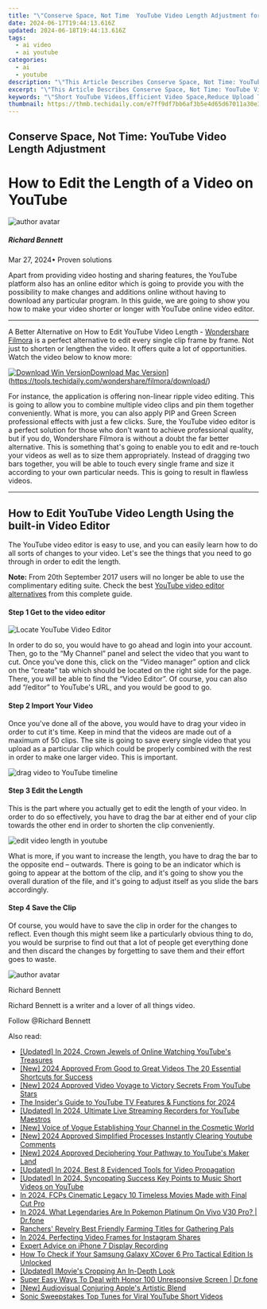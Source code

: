 ```yaml
---
title: "\"Conserve Space, Not Time  YouTube Video Length Adjustment for 2024\""
date: 2024-06-17T19:44:13.616Z
updated: 2024-06-18T19:44:13.616Z
tags:
  - ai video
  - ai youtube
categories:
  - ai
  - youtube
description: "\"This Article Describes Conserve Space, Not Time: YouTube Video Length Adjustment for 2024\""
excerpt: "\"This Article Describes Conserve Space, Not Time: YouTube Video Length Adjustment for 2024\""
keywords: "\"Short YouTube Videos,Efficient Video Space,Reduce Upload Time,Optimal Video Length,Save Viewer's Time,Space-Time Efficiency,Video Duration Optimization\""
thumbnail: https://thmb.techidaily.com/e7ff9df7bb6af3b5e4d65d67011a30e37297e02c3911882325d80adc38323e6c.jpg
---
```


## Conserve Space, Not Time: YouTube Video Length Adjustment

# How to Edit the Length of a Video on YouTube

![author avatar](https://images.wondershare.com/filmora/article-images/richard-bennett.jpg)

##### Richard Bennett

 Mar 27, 2024• Proven solutions

Apart from providing video hosting and sharing features, the YouTube platform also has an online editor which is going to provide you with the possibility to make changes and additions online without having to download any particular program. In this guide, we are going to show you how to make your video shorter or longer with YouTube online video editor.

---

A Better Alternative on How to Edit YouTube Video Length - [Wondershare Filmora](https://tools.techidaily.com/wondershare/filmora/download/) is a perfect alternative to edit every single clip frame by frame. Not just to shorten or lengthen the video. It offers quite a lot of opportunities. Watch the video below to know more:

[![Download Win Version](https://images.wondershare.com/filmora/guide/download-btn-win.jpg)](https://tools.techidaily.com/wondershare/filmora/download/)[Download Mac Version](https://images.wondershare.com/filmora/guide/download-btn-mac.jpg)](https://tools.techidaily.com/wondershare/filmora/download/)

For instance, the application is offering non-linear ripple video editing. This is going to allow you to combine multiple video clips and pin them together conveniently. What is more, you can also apply PIP and Green Screen professional effects with just a few clicks. Sure, the YouTube video editor is a perfect solution for those who don't want to achieve professional quality, but if you do, Wondershare Filmora is without a doubt the far better alternative. This is something that's going to enable you to edit and re-touch your videos as well as to size them appropriately. Instead of dragging two bars together, you will be able to touch every single frame and size it according to your own particular needs. This is going to result in flawless videos.

---

## How to Edit YouTube Video Length Using the built-in Video Editor

The YouTube video editor is easy to use, and you can easily learn how to do all sorts of changes to your video. Let's see the things that you need to go through in order to edit the length.

**Note:** From 20th September 2017 users will no longer be able to use the complimentary editing suite. Check the best [YouTube video editor alternatives](https://tools.techidaily.com/wondershare/filmora/download/) from this complete guide.

#### Step 1 Get to the video editor

![Locate YouTube Video Editor](https://images.wondershare.com/filmora/article-images/add-music-to-youtube-video-6.jpg)

In order to do so, you would have to go ahead and login into your account. Then, go to the “My Channel” panel and select the video that you want to cut. Once you've done this, click on the “Video manager” option and click on the “create” tab which should be located on the right side for the page. There, you will be able to find the “Video Editor”. Of course, you can also add “/editor” to YouTube's URL, and you would be good to go.

#### Step 2 Import Your Video

Once you've done all of the above, you would have to drag your video in order to cut it's time. Keep in mind that the videos are made out of a maximum of 50 clips. The site is going to save every single video that you upload as a particular clip which could be properly combined with the rest in order to make one larger video. This is important.

![drag video to YouTube timeline](https://images.wondershare.com/filmora/article-images/drag-video-to-youtube-timeline.jpg)

#### Step 3 Edit the Length

This is the part where you actually get to edit the length of your video. In order to do so effectively, you have to drag the bar at either end of your clip towards the other end in order to shorten the clip conveniently.

![edit video length in youtube](https://images.wondershare.com/filmora/article-images/edit-video-length-in-youtube.jpg)

What is more, if you want to increase the length, you have to drag the bar to the opposite end – outwards. There is going to be an indicator which is going to appear at the bottom of the clip, and it's going to show you the overall duration of the file, and it's going to adjust itself as you slide the bars accordingly.

#### Step 4 Save the Clip

Of course, you would have to save the clip in order for the changes to reflect. Even though this might seem like a particularly obvious thing to do, you would be surprise to find out that a lot of people get everything done and then discard the changes by forgetting to save them and their effort goes to waste.

![author avatar](https://images.wondershare.com/filmora/article-images/richard-bennett.jpg)

Richard Bennett

Richard Bennett is a writer and a lover of all things video.

Follow @Richard Bennett


<ins class="adsbygoogle"
     style="display:block"
     data-ad-format="autorelaxed"
     data-ad-client="ca-pub-7571918770474297"
     data-ad-slot="1223367746"></ins>



<ins class="adsbygoogle"
     style="display:block"
     data-ad-client="ca-pub-7571918770474297"
     data-ad-slot="8358498916"
     data-ad-format="auto"
     data-full-width-responsive="true"></ins>

<span class="atpl-alsoreadstyle">Also read:</span>
<div><ul>
<li><a href="https://youtube-lab.techidaily.com/ed-in-2024-crown-jewels-of-online-watching-youtubes-treasures/"><u>[Updated] In 2024, Crown Jewels of Online Watching  YouTube's Treasures</u></a></li>
<li><a href="https://youtube-lab.techidaily.com/024-approved-from-good-to-great-videos-the-20-essential-shortcuts-for-success/"><u>[New] 2024 Approved  From Good to Great Videos  The 20 Essential Shortcuts for Success</u></a></li>
<li><a href="https://youtube-lab.techidaily.com/024-approved-video-voyage-to-victory-secrets-from-youtube-stars/"><u>[New] 2024 Approved  Video Voyage to Victory  Secrets From YouTube Stars</u></a></li>
<li><a href="https://youtube-lab.techidaily.com/nsiders-guide-to-youtube-tv-features-and-functions-for-2024/"><u>The Insider's Guide to YouTube TV Features & Functions for 2024</u></a></li>
<li><a href="https://youtube-lab.techidaily.com/ed-in-2024-ultimate-live-streaming-recorders-for-youtube-maestros/"><u>[Updated] In 2024, Ultimate Live Streaming Recorders for YouTube Maestros</u></a></li>
<li><a href="https://youtube-lab.techidaily.com/oice-of-vogue-establishing-your-channel-in-the-cosmetic-world/"><u>[New] Voice of Vogue  Establishing Your Channel in the Cosmetic World</u></a></li>
<li><a href="https://youtube-lab.techidaily.com/024-approved-simplified-processes-instantly-clearing-youtube-comments/"><u>[New] 2024 Approved  Simplified Processes  Instantly Clearing Youtube Comments</u></a></li>
<li><a href="https://youtube-lab.techidaily.com/024-approved-deciphering-your-pathway-to-youtubes-maker-land/"><u>[New] 2024 Approved  Deciphering Your Pathway to YouTube's Maker Land</u></a></li>
<li><a href="https://youtube-lab.techidaily.com/ed-in-2024-best-8-evidenced-tools-for-video-propagation/"><u>[Updated] In 2024, Best 8 Evidenced Tools for Video Propagation</u></a></li>
<li><a href="https://youtube-lab.techidaily.com/ed-in-2024-syncopating-success-key-points-to-music-short-videos-on-youtube/"><u>[Updated] In 2024, Syncopating Success  Key Points to Music Short Videos on YouTube</u></a></li>
<li><a href="https://smart-video-creator.techidaily.com/in-2024-fcps-cinematic-legacy-10-timeless-movies-made-with-final-cut-pro/"><u>In 2024, FCPs Cinematic Legacy 10 Timeless Movies Made with Final Cut Pro</u></a></li>
<li><a href="https://change-location.techidaily.com/in-2024-what-legendaries-are-in-pokemon-platinum-on-vivo-v30-pro-drfone-by-drfone-virtual-android/"><u>In 2024, What Legendaries Are In Pokemon Platinum On Vivo V30 Pro? | Dr.fone</u></a></li>
<li><a href="https://screen-sharing-recording.techidaily.com/ranchers-revelry-best-friendly-farming-titles-for-gathering-pals/"><u>Ranchers' Revelry  Best Friendly Farming Titles for Gathering Pals</u></a></li>
<li><a href="https://instagram-video-recordings.techidaily.com/in-2024-perfecting-video-frames-for-instagram-shares/"><u>In 2024, Perfecting Video Frames for Instagram Shares</u></a></li>
<li><a href="https://desktop-recording.techidaily.com/expert-advice-on-iphone-7-display-recording/"><u>Expert Advice on iPhone 7 Display Recording</u></a></li>
<li><a href="https://sim-unlock.techidaily.com/how-to-check-if-your-samsung-galaxy-xcover-6-pro-tactical-edition-is-unlocked-by-drfone-android/"><u>How To Check if Your Samsung Galaxy XCover 6 Pro Tactical Edition Is Unlocked</u></a></li>
<li><a href="https://vp-tips.techidaily.com/updated-imovies-cropping-an-in-depth-look/"><u>[Updated] IMovie's Cropping  An In-Depth Look</u></a></li>
<li><a href="https://howto.techidaily.com/super-easy-ways-to-deal-with-honor-100-unresponsive-screen-drfone-by-drfone-fix-android-problems-fix-android-problems/"><u>Super Easy Ways To Deal with Honor 100 Unresponsive Screen | Dr.fone</u></a></li>
<li><a href="https://extra-information.techidaily.com/new-audiovisual-conjuring-apples-artistic-blend/"><u>[New] Audiovisual Conjuring  Apple's Artistic Blend</u></a></li>
<li><a href="https://youtube-videos.techidaily.com/sonic-sweepstakes-top-tunes-for-viral-youtube-short-videos/"><u>Sonic Sweepstakes  Top Tunes for Viral YouTube Short Videos</u></a></li>
</ul></div>
